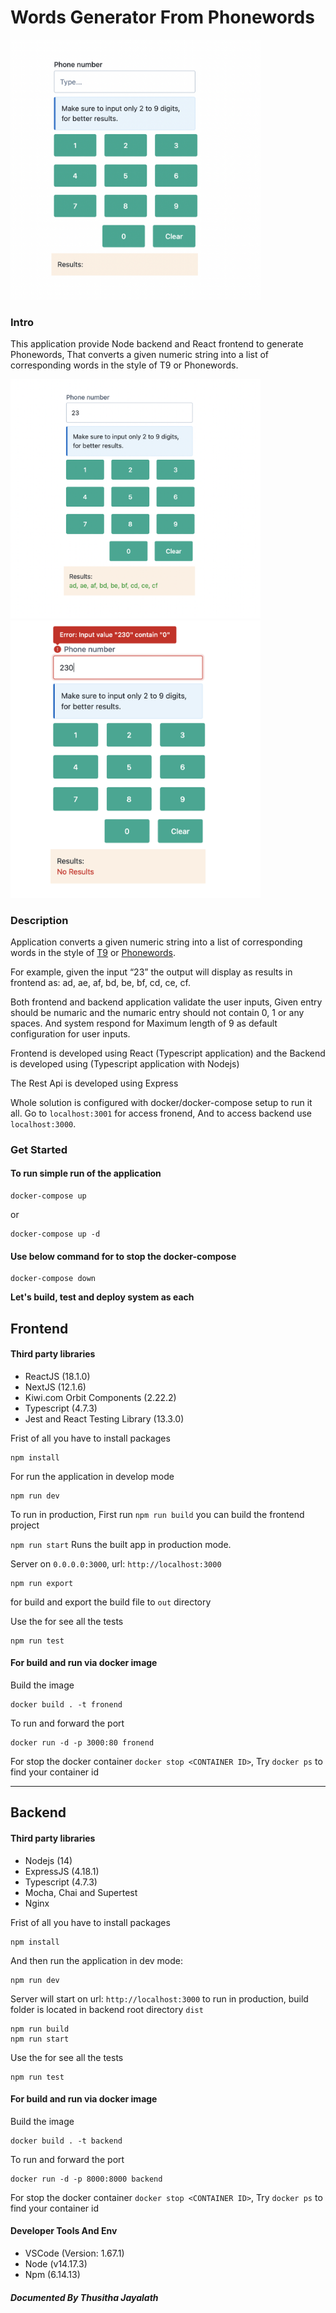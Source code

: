 # Words Generator From Phonewords

<img src="./screenshots/Screenshot1.png" width="400">

### Intro

This application provide Node backend and React frontend to generate Phonewords, That converts a given numeric string
into a list of corresponding words in the style of T9 or Phonewords.

<img src="./screenshots/Screenshot2.png" width="400">

<img src="./screenshots/Screenshot3.png" width="400">

### Description

Application converts a given numeric string into a list of corresponding words in the style of [T9](<https://en.wikipedia.org/wiki/T9_(predictive_text)>) or [Phonewords](https://en.wikipedia.org/wiki/Phoneword).

For example, given the input “23” the output will display as results in frontend as: ad, ae, af, bd, be, bf, cd, ce, cf.

Both frontend and backend application validate the user inputs, Given entry should be numaric and the numaric entry should not contain 0, 1 or any spaces. And system respond for Maximum length of 9 as default configuration for user inputs.

Frontend is developed using React (Typescript application) and the Backend is developed using (Typescript application with Nodejs)

The Rest Api is developed using Express

Whole solution is configured with docker/docker-compose setup to run it all. Go to `localhost:3001` for access fronend, And to access backend use `localhost:3000`.

### Get Started

#### To run simple run of the application

```
docker-compose up
```

or

```
docker-compose up -d
```

#### Use below command for to stop the docker-compose

```
docker-compose down
```


**Let's build, test and deploy system as each**


## Frontend

#### Third party libraries

- ReactJS (18.1.0)
- NextJS (12.1.6)
- Kiwi.com Orbit Components (2.22.2)
- Typescript (4.7.3)
- Jest and React Testing Library (13.3.0)

Frist of all you have to install packages 
```
npm install 
```
For run the application in develop mode
```
npm run dev
```
To run in production, First run `npm run build` you can build the frontend project

`npm run start` Runs the built app in production mode.

Server on `0.0.0.0:3000`, url: `http://localhost:3000`

```
npm run export
```
for build and export the build file to `out` directory

Use the for see all the tests
```
npm run test
```
#### For build and run via docker image

Build the image
```
docker build . -t fronend
```
To run and forward the port
```
docker run -d -p 3000:80 fronend
```
For stop the docker container  `docker stop <CONTAINER ID>`, Try `docker ps` to find your container id

---- 
## Backend

#### Third party libraries

- Nodejs (14)
- ExpressJS (4.18.1)
- Typescript (4.7.3)
- Mocha, Chai and Supertest
- Nginx

Frist of all you have to install packages 
```
npm install 
```

And then run the application in dev mode:
```
npm run dev 
```
Server will start on url: `http://localhost:3000`
to run in production, build folder is located in backend root directory `dist`
```
npm run build
npm run start
```

Use the for see all the tests
```
npm run test
```

#### For build and run via docker image
Build the image
```
docker build . -t backend
```
To run and forward the port
```
docker run -d -p 8000:8000 backend
```
For stop the docker container  `docker stop <CONTAINER ID>`, Try `docker ps` to find your container id

#### Developer Tools And Env

- VSCode (Version: 1.67.1)
- Node (v14.17.3)
- Npm (6.14.13)

##### Documented By _Thusitha Jayalath_
